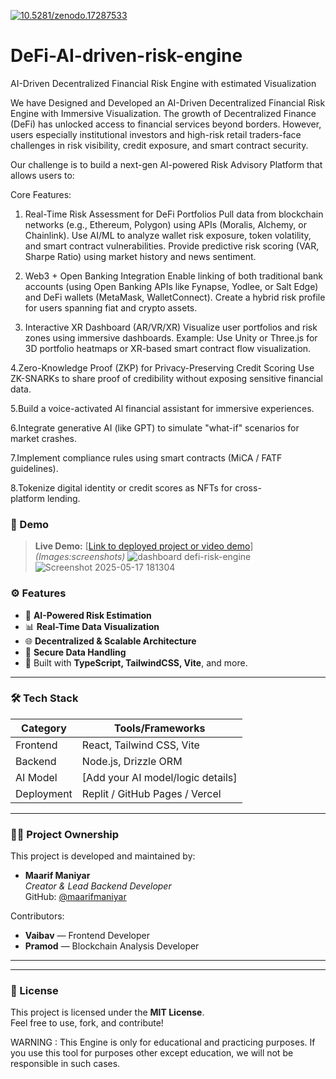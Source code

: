 [![10.5281/zenodo.17287533](https://zenodo.org/badge/DOI/10.5281/zenodo.1234567.svg)](https://doi.org/10.5281/zenodo.17287533)

# DeFi-AI-driven-risk-engine
AI-Driven Decentralized Financial Risk Engine with estimated Visualization


We have Designed and Developed an AI-Driven Decentralized Financial Risk Engine with Immersive Visualization.
The growth of Decentralized Finance (DeFi) has unlocked access to financial services beyond borders. However, users especially institutional investors and high-risk retail traders-face challenges in risk visibility, credit exposure, and smart contract security.

Our challenge is to build a next-gen Al-powered Risk Advisory Platform that allows users to:

Core Features:

1. Real-Time Risk Assessment for DeFi Portfolios
Pull data from blockchain networks (e.g., Ethereum, Polygon) using APIs (Moralis, Alchemy, or Chainlink).
Use AI/ML to analyze wallet risk exposure, token volatility, and smart contract vulnerabilities.
Provide predictive risk scoring (VAR, Sharpe Ratio) using market history and news sentiment.

2. Web3 + Open Banking Integration
Enable linking of both traditional bank accounts (using Open Banking APIs like Fynapse, Yodlee, or Salt Edge) and DeFi wallets (MetaMask, WalletConnect).
Create a hybrid risk profile for users spanning fiat and crypto assets.

3. Interactive XR Dashboard (AR/VR/XR)
Visualize user portfolios and risk zones using immersive dashboards.
Example: Use Unity or Three.js for 3D portfolio heatmaps or XR-based smart contract flow visualization.

4.Zero-Knowledge Proof (ZKP) for Privacy-Preserving Credit Scoring
Use ZK-SNARKs to share proof of credibility without exposing sensitive financial data.

5.Build a voice-activated Al financial assistant for immersive experiences.

6.Integrate generative AI (like GPT) to simulate "what-if" scenarios for market crashes.

7.Implement compliance rules using smart contracts (MiCA / FATF guidelines).

8.Tokenize digital identity or credit scores as NFTs for cross-platform lending.



### 🚀 Demo

> **Live Demo:** [[Link to deployed project or video demo](https://drive.google.com/file/d/1ENtQi3aO7mTx6sipcddBwRyfroFVrpex/view?usp=sharing)]  
> *(Images:screenshots)*
>  ![dashboard defi-risk-engine](https://github.com/user-attachments/assets/003058f1-aab1-4468-b5a1-efc4a474fa15)
> ![Screenshot 2025-05-17 181304](https://github.com/user-attachments/assets/8e354749-0555-4226-a2a0-d99c447dc747)
 


### ⚙️ Features

- 🧠 **AI-Powered Risk Estimation**  
- 📊 **Real-Time Data Visualization**  
- 🌐 **Decentralized & Scalable Architecture**  
- 🔐 **Secure Data Handling**  
- 📁 Built with **TypeScript, TailwindCSS, Vite**, and more.

---

### 🛠️ Tech Stack

| Category         | Tools/Frameworks                    |
|------------------|-------------------------------------|
| Frontend         | React, Tailwind CSS, Vite           |
| Backend          | Node.js, Drizzle ORM                |
| AI Model         | [Add your AI model/logic details]   |
| Deployment       | Replit / GitHub Pages / Vercel      |

---

### 👨‍💻 Project Ownership

This project is developed and maintained by:

- **Maarif Maniyar**  
  _Creator & Lead Backend Developer_  
  GitHub: [@maarifmaniyar](https://github.com/maarifmaniyar)

Contributors:
- **Vaibav** — Frontend Developer  
- **Pramod** — Blockchain Analysis Developer  

---

---

### 🪪 License

This project is licensed under the **MIT License**.  
Feel free to use, fork, and contribute!

WARNING :
This Engine is only for educational and practicing purposes. If you use this tool for purposes other except education, we will not be responsible in such cases.

